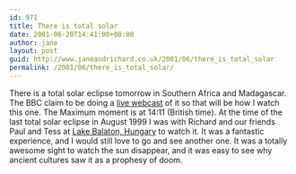 ```yaml
---
id: 971
title: There is total solar
date: 2001-06-20T14:41:00+00:00
author: jane
layout: post
guid: http://www.janeandrichard.co.uk/2001/06/there_is_total_solar
permalink: /2001/06/there_is_total_solar/
---
```

There is a total solar eclipse tomorrow in Southern Africa and Madagascar. The BBC claim to be doing a [live webcast](http://www0.bbc.co.uk/science/space/eclipse/africa_eclipse2001.shtml) of it so that will be how I watch this one. The Maximum moment is at 14:11 (British time). At the time of the last total solar eclipse in August 1999 I was with Richard and our friends Paul and Tess at [Lake Balaton, Hungary](http://v1.janeandrichard.co.uk/travel/hungary.html) to watch it. It was a fantastic experience, and I would still love to go and see another one. It was a totally awesome sight to watch the sun disappear, and it was easy to see why ancient cultures saw it as a prophesy of doom.
